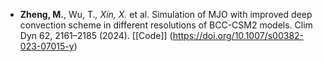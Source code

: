- <strong>Zheng, M.</strong>, Wu, T.*, Xin, X.* et al. Simulation of MJO with improved deep convection scheme in different resolutions of BCC-CSM2 models. Clim Dyn 62, 2161–2185 (2024). [[Code]] (https://doi.org/10.1007/s00382-023-07015-y)